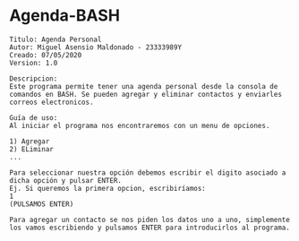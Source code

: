 # Agenda-BASH
	Titulo: Agenda Personal
	Autor: Miguel Asensio Maldonado - 23333989Y
	Creado: 07/05/2020
	Version: 1.0

	Descripcion:
	Este programa permite tener una agenda personal desde la consola de comandos en BASH. Se pueden agregar y eliminar contactos y enviarles correos electronicos.

	Guía de uso:
	Al iniciar el programa nos encontraremos con un menu de opciones.
	
	1) Agregar
	2) ELiminar
	...
	
	Para seleccionar nuestra opción debemos escribir el digito asociado a dicha opción y pulsar ENTER.
	Ej. Si queremos la primera opcion, escribiríamos:
	1
	(PULSAMOS ENTER)

	Para agregar un contacto se nos piden los datos uno a uno, simplemente los vamos escribiendo y pulsamos ENTER para introducirlos al programa.
